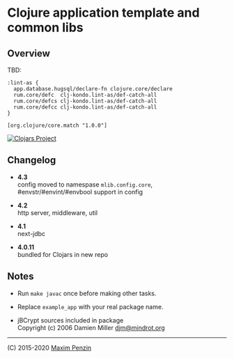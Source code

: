 # Clojure application template and common libs

## Overview

TBD:

    :lint-as {
      app.database.hugsql/declare-fn clojure.core/declare
      rum.core/defc  clj-kondo.lint-as/def-catch-all
      rum.core/defcs clj-kondo.lint-as/def-catch-all
      rum.core/defcc clj-kondo.lint-as/def-catch-all
    }

    [org.clojure/core.match "1.0.0"]

[![Clojars Project](https://img.shields.io/clojars/v/maxp/mlib.svg)](https://clojars.org/maxp/mlib)

## Changelog

- **4.3**  
  config moved to namespase `mlib.config.core`,  
  #envstr/#envint/#envbool support in config  

- **4.2**  
  http server, middleware, util

- **4.1**  
  next-jdbc

- **4.0.11**  
  bundled for Clojars in new repo

## Notes

- Run `make javac` once before making other tasks.

- Replace `example_app` with your real package name.

- jBCrypt sources included in package  
  Copyright (c) 2006 Damien Miller <djm@mindrot.org>

---

(C) 2015-2020 [Maxim Penzin](https://maxp.dev)
